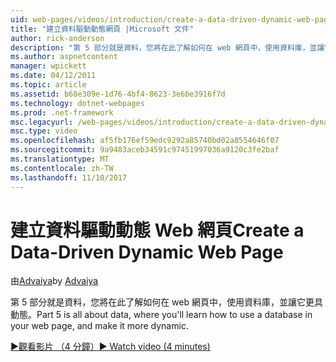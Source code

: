 ```yaml
---
uid: web-pages/videos/introduction/create-a-data-driven-dynamic-web-page
title: "建立資料驅動動態網頁 |Microsoft 文件"
author: rick-anderson
description: "第 5 部分就是資料，您將在此了解如何在 web 網頁中，使用資料庫，並讓它更具動態。"
ms.author: aspnetcontent
manager: wpickett
ms.date: 04/12/2011
ms.topic: article
ms.assetid: b68e309e-1d76-4bf4-8623-3e6be3916f7d
ms.technology: dotnet-webpages
ms.prod: .net-framework
msc.legacyurl: /web-pages/videos/introduction/create-a-data-driven-dynamic-web-page
msc.type: video
ms.openlocfilehash: af5fb176ef59edc9292a85740bd02a8554646f07
ms.sourcegitcommit: 9a9483aceb34591c97451997036a9120c3fe2baf
ms.translationtype: MT
ms.contentlocale: zh-TW
ms.lasthandoff: 11/10/2017
---
```

<a name="create-a-data-driven-dynamic-web-page"></a><span data-ttu-id="66524-103">建立資料驅動動態 Web 網頁</span><span class="sxs-lookup"><span data-stu-id="66524-103">Create a Data-Driven Dynamic Web Page</span></span>
====================
<span data-ttu-id="66524-104">由[Advaiya](https://twitter.com/Advaiyasolns)</span><span class="sxs-lookup"><span data-stu-id="66524-104">by [Advaiya](https://twitter.com/Advaiyasolns)</span></span>

<span data-ttu-id="66524-105">第 5 部分就是資料，您將在此了解如何在 web 網頁中，使用資料庫，並讓它更具動態。</span><span class="sxs-lookup"><span data-stu-id="66524-105">Part 5 is all about data, where you'll learn how to use a database in your web page, and make it more dynamic.</span></span>

[<span data-ttu-id="66524-106">&#9654;觀看影片 （4 分鐘）</span><span class="sxs-lookup"><span data-stu-id="66524-106">&#9654; Watch video (4 minutes)</span></span>](https://channel9.msdn.com/Blogs/ASP-NET-Site-Videos/create-a-data-driven-dynamic-web-page)
